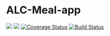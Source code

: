 # ALC-Meal-app
<a href="https://codeclimate.com/github/Abayomzee/ALC-Meal-app/maintainability"><img src="https://api.codeclimate.com/v1/badges/6c14a0ae49b55be2ce8d/maintainability" /></a> <a href="https://codeclimate.com/github/Abayomzee/ALC-Meal-app/test_coverage"><img src="https://api.codeclimate.com/v1/badges/6c14a0ae49b55be2ce8d/test_coverage" /></a> [![Coverage Status](https://coveralls.io/repos/github/Abayomzee/ALC-Meal-app/badge.svg?branch=master)](https://coveralls.io/github/Abayomzee/ALC-Meal-app?branch=master) [![Build Status](https://travis-ci.com/Abayomzee/AlcMealBookingApp.svg?branch=master)](https://travis-ci.com/Abayomzee/AlcMealBookingApp)